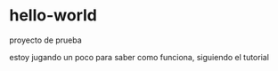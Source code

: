 # hello-world
proyecto de prueba

estoy jugando un poco para saber como funciona, siguiendo el tutorial
